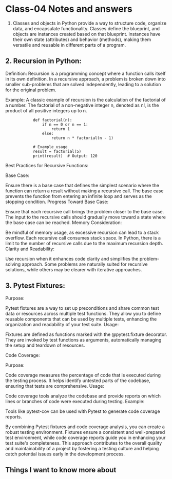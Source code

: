 # Class-04 Notes and answers 

1. Classes and objects in Python provide a way to structure code, organize data, and encapsulate functionality. Classes define the blueprint, and objects are instances created based on that blueprint. Instances have their own state (attributes) and behavior (methods), making them versatile and reusable in different parts of a program.

## 2. Recursion in Python:

Definition:
Recursion is a programming concept where a function calls itself in its own definition. In a recursive approach, a problem is broken down into smaller sub-problems that are solved independently, leading to a solution for the original problem.

Example:
A classic example of recursion is the calculation of the factorial of a number. The factorial of a non-negative integer n, denoted as n!, is the product of all positive integers up to n.

                def factorial(n):
                    if n == 0 or n == 1:
                        return 1
                    else:
                        return n * factorial(n - 1)

                # Example usage
                result = factorial(5)
                print(result)  # Output: 120

Best Practices for Recursive Functions:

Base Case:

Ensure there is a base case that defines the simplest scenario where the function can return a result without making a recursive call.
The base case prevents the function from entering an infinite loop and serves as the stopping condition.
Progress Toward Base Case:

Ensure that each recursive call brings the problem closer to the base case.
The input to the recursive calls should gradually move toward a state where the base case can be reached.
Memory Consideration:

Be mindful of memory usage, as excessive recursion can lead to a stack overflow. Each recursive call consumes stack space.
In Python, there is a limit to the number of recursive calls due to the maximum recursion depth.
Clarity and Readability:

Use recursion when it enhances code clarity and simplifies the problem-solving approach.
Some problems are naturally suited for recursive solutions, while others may be clearer with iterative approaches.

## 3. Pytest Fixtures:

Purpose:

Pytest fixtures are a way to set up preconditions and share common test data or resources across multiple test functions.
They allow you to define reusable components that can be used by multiple tests, enhancing the organization and readability of your test suite.
Usage:

Fixtures are defined as functions marked with the @pytest.fixture decorator.
They are invoked by test functions as arguments, automatically managing the setup and teardown of resources.

Code Coverage:

Purpose:

Code coverage measures the percentage of code that is executed during the testing process.
It helps identify untested parts of the codebase, ensuring that tests are comprehensive.
Usage:

Code coverage tools analyze the codebase and provide reports on which lines or branches of code were executed during testing.
Example:

Tools like pytest-cov can be used with Pytest to generate code coverage reports.

By combining Pytest fixtures and code coverage analysis, you can create a robust testing environment. Fixtures ensure a consistent and well-prepared test environment, while code coverage reports guide you in enhancing your test suite's completeness. This approach contributes to the overall quality and maintainability of a project by fostering a testing culture and helping catch potential issues early in the development process.

## Things I want to know more about